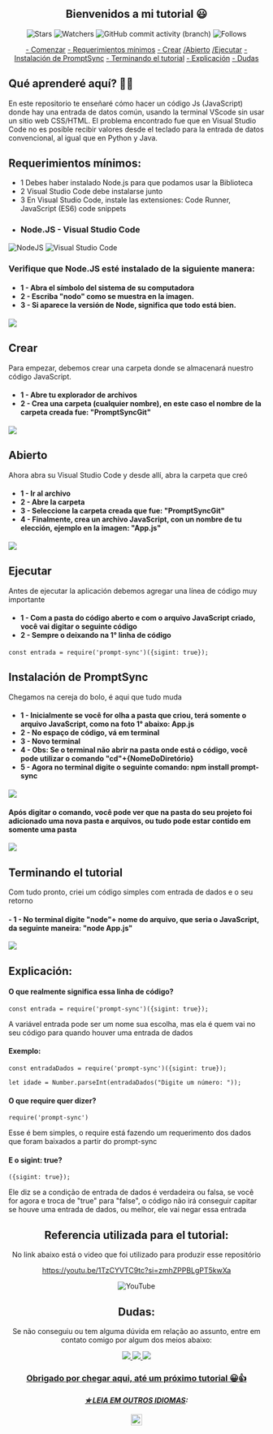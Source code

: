<h2 align = "center">
  Bienvenidos a mi tutorial 😃
</h2>

<div align = "center">

![Stars](https://img.shields.io/github/stars/Wladison-Maciel/Prompt-Sync.svg)
![Watchers](https://img.shields.io/github/watchers/Wladison-Maciel/Prompt-Sync.svg)
![GitHub commit activity (branch)](https://img.shields.io/github/commit-activity/t/Wladison-Maciel/Prompt-Sync/main)
![Follows](https://img.shields.io/github/followers/Wladison-Maciel.svg?style=social&label=Follow&maxAge=2592000)
</div>

<div align = "center">
  
[- Comenzar](#Qué-aprenderé-aquí??)
[- Requerimientos mínimos](#Requerimientos-mínimos)
[- Crear](#Crear)
[/Abierto](#Abierto)
[/Ejecutar](#Ejecutar)
[- Instalación de PromptSync](#Instalación-de-PromptSync)
[- Terminando el tutorial](#Terminando-el-tutorial)
[- Explicación](#Explicación)
[- Dudas](#Dudas)

</div>

## Qué aprenderé aquí? 🤷‍♂️

<p>
  En este repositorio te enseñaré cómo hacer un código Js (JavaScript) donde hay una entrada de datos común, usando la terminal VScode sin usar un sitio web CSS/HTML. El problema encontrado fue que en Visual Studio Code no es posible recibir valores desde el teclado para la entrada de datos convencional, al igual que en Python y Java.
</p>

## Requerimientos mínimos:

<p>
  
  * 1 Debes haber instalado Node.js para que podamos usar la Biblioteca
  * 2 Visual Studio Code debe instalarse junto
  * 3 En Visual Studio Code, instale las extensiones: Code Runner, JavaScript (ES6) code snippets
 
</p>

* ### Node.JS - Visual Studio Code
![NodeJS](https://img.shields.io/badge/node.js-6DA55F?style=for-the-badge&logo=node.js&logoColor=white)
![Visual Studio Code](https://img.shields.io/badge/Visual%20Studio%20Code-0078d7.svg?style=for-the-badge&logo=visual-studio-code&logoColor=white)

<h3>
  
  Verifique que Node.JS esté instalado de la siguiente manera:
</h3>

<h4>

  - 1 - Abra el símbolo del sistema de su computadora
  - 2 - Escriba "nodo" como se muestra en la imagen.
  - 3 - Si aparece la versión de Node, significa que todo está bien.
</h4>

<img src="https://github.com/Wladison-Maciel/Prompt-Sync/assets/125041870/bcb1389f-d819-417b-9f03-eef1dc392f27"/>


## Crear

<p>
  Para empezar, debemos crear una carpeta donde se almacenará nuestro código JavaScript.
</p>

<h4>

  - 1 - Abre tu explorador de archivos
  - 2 - Crea una carpeta (cualquier nombre), en este caso el nombre de la carpeta creada fue: "PromptSyncGit"
</h4>


<img src = "https://github.com/Wladison-Maciel/Prompt-Sync/assets/125041870/ff67dec7-722a-4315-b14f-ca9fe4d9c007" />

## Abierto

<p>
  Ahora abra su Visual Studio Code y desde allí, abra la carpeta que creó
</p>

<h4>

  - 1 - Ir al archivo
  - 2 - Abre la carpeta
  - 3 - Seleccione la carpeta creada que fue: "PromptSyncGit"
  - 4 - Finalmente, crea un archivo JavaScript, con un nombre de tu elección, ejemplo en la imagen: "App.js"
</h4>

<img src = "https://github.com/Wladison-Maciel/Prompt-Sync/assets/125041870/277a9ed6-0f2c-46e0-a25a-071f89cb711d" />

## Ejecutar

<p>
  Antes de ejecutar la aplicación debemos agregar una línea de código muy importante
</p>

<h4>
  
  - 1 - Com a pasta do código aberto e com o arquivo JavaScript criado, você vai digitar o seguinte código
  - 2 - Sempre o deixando na 1° linha de código
</h4>

``` JS
const entrada = require('prompt-sync')({sigint: true});
```

## Instalación de PromptSync

<p>
  Chegamos na cereja do bolo, é aqui que tudo muda
</p>

<h4>
  
  - 1 - Inicialmente se você for olha a pasta que criou, terá somente o arquivo JavaScript, como na foto 1° abaixo: App.js
  - 2 - No espaço de código, vá em terminal
  - 3 - Novo terminal
  - 4 - Obs: Se o terminal não abrir na pasta onde está o código, você pode utilizar o comando "cd"+{NomeDoDiretório}
  - 5 - Agora no terminal digite o seguinte comando: npm install prompt-sync
</h4>

<img src = "https://github.com/Wladison-Maciel/Prompt-Sync/assets/125041870/220153a9-1106-4733-94e5-cadecd607f71"/>

<h4>
  Após digitar o comando, você pode ver que na pasta do seu projeto foi adicionado uma nova pasta e arquivos, ou tudo pode estar contido em somente uma pasta
</h4>

<img src = "https://github.com/Wladison-Maciel/Prompt-Sync/assets/125041870/72f54900-4f52-44bd-b2db-711fcdb30bb2"/>

## Terminando el tutorial

<p>
  Com tudo pronto, criei um código simples com entrada de dados e o seu retorno
</p>

<h4>
  - 1 - No terminal digite "node"+ nome do arquivo, que seria o JavaScript, da seguinte maneira: "node App.js"
</h4>

<img src = "https://github.com/Wladison-Maciel/Prompt-Sync/assets/125041870/abf36827-b224-4279-98ab-4b757d1baa53" />

## Explicación:

<h4>
  O que realmente significa essa linha de código?
</h4>

``` JS
const entrada = require('prompt-sync')({sigint: true});
```

<p>
  A variável entrada pode ser um nome sua escolha, mas ela é quem vai no seu código para quando houver uma entrada de dados
</p>

<h4>
  Exemplo:
</h4>

``` JS
const entradaDados = require('prompt-sync')({sigint: true});
```

``` JS
let idade = Number.parseInt(entradaDados("Digite um número: "));
```

<h4>
  O que require quer dizer?
</h4>

``` JS
require('prompt-sync')
```

<p>
  Esse é bem simples, o require está fazendo um requerimento dos dados que foram baixados a partir do prompt-sync
</p>

<h4>
  E o sigint: true?
</h4>

``` JS
({sigint: true});
```

<p>
  Ele diz se a condição de entrada de dados é verdadeira ou falsa, se você for agora e troca de "true" para "false", o código não irá conseguir capitar se houve uma entrada de dados, ou melhor, ele vai negar essa entrada
</p>



<div align = "center">

## Referencia utilizada para el tutorial:

<p>
  No link abaixo está o video que foi utilizado para produzir esse repositório
</p>

https://youtu.be/1TzCYVTC9tc?si=zmhZPPBLgPT5kwXa

![YouTube](https://img.shields.io/badge/YouTube-%23FF0000.svg?style=for-the-badge&logo=YouTube&logoColor=white)

  
## Dudas:

<p>
  Se não conseguiu ou tem alguma dúvida em relação ao assunto, entre em contato comigo por algum dos meios abaixo:
</p>

<a href="https://www.instagram.com/eiwladison/" target="_blank"><img src="https://img.shields.io/badge/-Instagram-%23E4405F?style=for-the-badge&logo=instagram&logoColor=white" />
<a href="mailto: franciscowladison97@gmail.com" target="_blank"><img src= "https://img.shields.io/badge/Gmail-D14836?style=for-the-badge&logo=gmail&logoColor=white" />
<a href="mailto: franciscowladison97@outlook.com" target="_blank"><img src= "https://img.shields.io/badge/Microsoft_Outlook-0078D4?style=for-the-badge&logo=microsoft-outlook&logoColor=white" />

<h3 align = "center">
  Obrigado por chegar aqui, até um próximo tutorial 😀👍
</h3>

</div>


<div align = "center">

#### _✮ LEIA EM [OUTROS IDIOMAS](Translation/Translation.md):_

<kbd>[<img title="Inglês" alt="Inglês" src="https://cdn.staticaly.com/gh/hjnilsson/country-flags/master/svg/us.svg" width="22">](Translation/README.en.md)</kbd>
  
</div>
